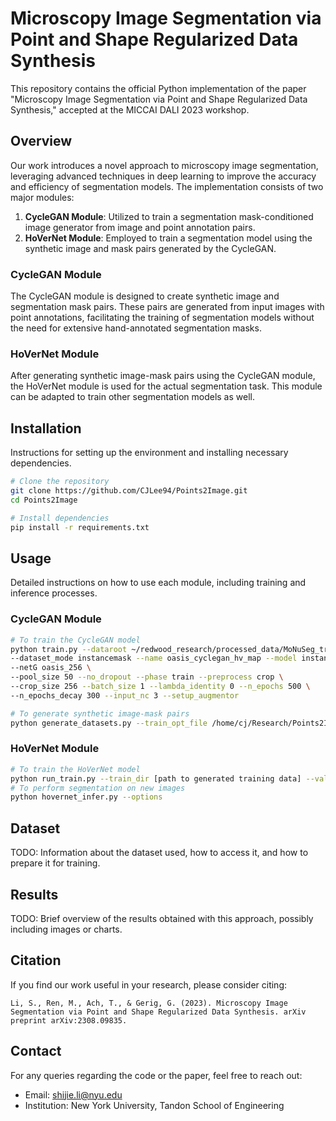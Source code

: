 # Microscopy Image Segmentation via Point and Shape Regularized Data Synthesis

This repository contains the official Python implementation of the paper "Microscopy Image Segmentation via Point and Shape Regularized Data Synthesis," accepted at the MICCAI DALI 2023 workshop.

## Overview

Our work introduces a novel approach to microscopy image segmentation, leveraging advanced techniques in deep learning to improve the accuracy and efficiency of segmentation models. The implementation consists of two major modules:

1. **CycleGAN Module**: Utilized to train a segmentation mask-conditioned image generator from image and point annotation pairs.
2. **HoVerNet Module**: Employed to train a segmentation model using the synthetic image and mask pairs generated by the CycleGAN.

### CycleGAN Module

The CycleGAN module is designed to create synthetic image and segmentation mask pairs. These pairs are generated from input images with point annotations, facilitating the training of segmentation models without the need for extensive hand-annotated segmentation masks.

### HoVerNet Module

After generating synthetic image-mask pairs using the CycleGAN module, the HoVerNet module is used for the actual segmentation task. This module can be adapted to train other segmentation models as well.

## Installation

Instructions for setting up the environment and installing necessary dependencies.

```bash
# Clone the repository
git clone https://github.com/CJLee94/Points2Image.git
cd Points2Image

# Install dependencies
pip install -r requirements.txt
```

## Usage

Detailed instructions on how to use each module, including training and inference processes.

### CycleGAN Module

```bash
# To train the CycleGAN model
python train.py --dataroot ~/redwood_research/processed_data/MoNuSeg_train_v4_enhanced.h5 \
--dataset_mode instancemask --name oasis_cyclegan_hv_map --model instancecyclegan \
--netG oasis_256 \
--pool_size 50 --no_dropout --phase train --preprocess crop \
--crop_size 256 --batch_size 1 --lambda_identity 0 --n_epochs 500 \
--n_epochs_decay 300 --input_nc 3 --setup_augmentor

# To generate synthetic image-mask pairs
python generate_datasets.py --train_opt_file /home/cj/Research/Points2Image/CycleGAN/checkpoints/basic_netD_oasis_netGa_unet256_netGb_cyclegan
```

### HoVerNet Module

```bash
# To train the HoVerNet model
python run_train.py --train_dir [path to generated training data] --valid_dir [path to generated validation data]
# To perform segmentation on new images
python hovernet_infer.py --options
```

## Dataset

TODO: Information about the dataset used, how to access it, and how to prepare it for training.

## Results

TODO: Brief overview of the results obtained with this approach, possibly including images or charts.

## Citation

If you find our work useful in your research, please consider citing:

```
Li, S., Ren, M., Ach, T., & Gerig, G. (2023). Microscopy Image Segmentation via Point and Shape Regularized Data Synthesis. arXiv preprint arXiv:2308.09835.
```

## Contact

For any queries regarding the code or the paper, feel free to reach out:

- Email: shijie.li@nyu.edu
- Institution: New York University, Tandon School of Engineering

